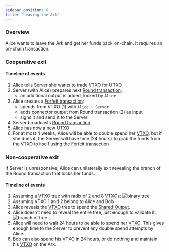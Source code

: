 ```yaml
---
sidebar_position: 6
title: 'Leaving the Ark'
---
```


### Overview

Alice wants to leave the Ark and get her funds back on-chain. It requires an on-chain transaction.

### Cooperative exit

#### Timeline of events

1. Alice tells Server she wants to trade [VTXO](/docs/learn/concepts#vtxo) for UTXO
2. Server (with Alice) prepares next [Round transaction](/docs/learn/concepts#round-transaction):
   - an additional output is added, locked by `Alice`
3. Alice creates a [Forfeit transaction](/docs/learn/concepts#forfeit-transaction):
   - spends from VTXO (1) with `Alice + Server`
   - adds connector output from Round transaction (2) as input
   - signs it and send it to the Server
4. Server broadcasts [Round transaction](/docs/learn/concepts#round-transaction)
5. Alice has now a new UTXO
6. For at most 4 weeks, Alice will be able to double spend her [VTXO](/docs/learn/concepts#vtxo), but if she does it, the Server will have time (24 hours) to grab the funds from the [VTXO](/docs/learn/concepts#vtxo) to itself using the [Forfeit transaction](/docs/learn/concepts#forfeit-transaction)

### Non-cooperative exit

If Server is unresponsive, Alice can unilaterally exit revealing the branch of the Round transaction that locks her funds.

#### Timeline of events

1. Assuming a [VTXO](/docs/learn/concepts#vtxo) tree with radix of 2 and 8 [VTXOs](/docs/learn/concepts#vtxo):
![binary tree](/img/binary-tree.png)
2. Assuming VTXO 1 and 2 belong to Alice and Bob
3. Alice reveals the [VTXO](/docs/learn/concepts#vtxo) tree to spend the [Shared Output](/docs/learn/concepts#shared-output).
4. Alice doesn't need to reveal the entire tree, just enough to validate it:
![branch of tree](/img/branch-tree.png)
5. Alice will need to wait 24 hours to be able to spend her [VTXO](/docs/learn/concepts#vtxo). This gives enough time to the Server to prevent any double spend attempts by Alice.
6. Bob can also spend his [VTXO](/docs/learn/concepts#vtxo) in 24 hours, or do nothing and maintain his [VTXO](/docs/learn/concepts#vtxo) on the Ark.
